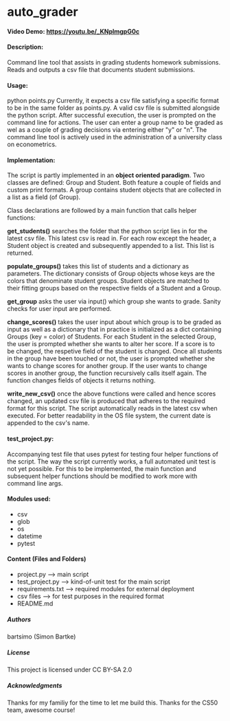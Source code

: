 # auto_grader
#### Video Demo: https://youtu.be/_KNplmgpG0c
#### Description:
Command line tool that assists in grading students homework submissions. Reads and outputs a csv file that documents student submissions.

#### Usage:
python points.py
Currently, it expects a csv file satisfying a specific format to be in the same folder as points.py.
A valid csv file is submitted alongside the python script.
After successful execution, the user is prompted on the command line for actions. The user can enter a group name to be graded as wel as a couple of grading decisions via entering either "y" or "n". The command line tool is actively used in the administration of a university class on econometrics.

#### Implementation:
The script is partly implemented in an **object oriented paradigm**. Two classes are defined: Group and Student. Both feature a couple of fields and custom print formats. A group contains student objects that are collected in a list as a field (of Group).

Class declarations are followed by a main function that calls helper functions:

**get_students()** searches the folder that the python script lies in for the latest csv file. This latest csv is read in. For each row except the header, a Student object is created and subsequently appended to a list. This list is returned.

**populate_groups()** takes this list of students and a dictionary as parameters. The dictionary consists of Group objects whose keys are the colors that denominate student groups. Student objects are matched to their fitting groups based on the respective fields of a Student and a Group.

**get_group** asks the user via input() which group she wants to grade. Sanity checks for user input are performed.

**change_scores()** takes the user input about which group is to be graded as input as well as a dictionary that in practice is initialized as a dict containing Groups (key = color) of Students. For each Student in the selected Group, the user is prompted whether she wants to alter her score. If a score is to be changed, the respetive field of the student is changed. Once all students in the group have been touched or not, the user is prompted whether she wants to change scores for another group. If the user wants to change scores in another group, the function recursively calls itself again. The function changes fields of objects it returns nothing.

**write_new_csv()** once the above functions were called and hence scores changed, an updated csv file is produced that adheres to the required format for this script. The script automatically reads in the latest csv when executed. For better readability in the OS file system, the current date is appended to the csv's name.

#### test_project.py:
Accompanying test file that
uses pytest for testing four helper functions of the script. The way the script currently works, a full automated unit test is not yet possible. For this to be implemented, the main function and subsequent helper functions should be modified to work more with command line args.

#### Modules used:
+ csv
+ glob
+ os
+ datetime
+ pytest

#### Content (Files and Folders)
+ project.py --> main script
+ test_project.py --> kind-of-unit test for the main script
+ requirements.txt --> required modules for external deployment
+ csv files --> for test purposes in the required format
+ README.md

##### Authors
bartsimo (Simon Bartke)

##### License
This project is licensed under CC BY-SA 2.0

##### Acknowledgments
Thanks for my familiy for the time to let me build this. Thanks for the CS50 team, awesome course!
